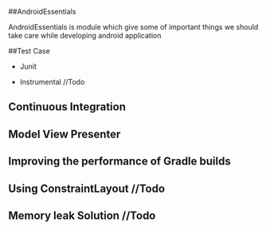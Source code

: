##AndroidEssentials

AndroidEssentials is module which give some of important things we should take care while developing android application


##Test Case

* Junit

* Instrumental //Todo

## Continuous Integration 

## Model View Presenter

## Improving the performance of Gradle builds

## Using ConstraintLayout //Todo

## Memory leak Solution //Todo

